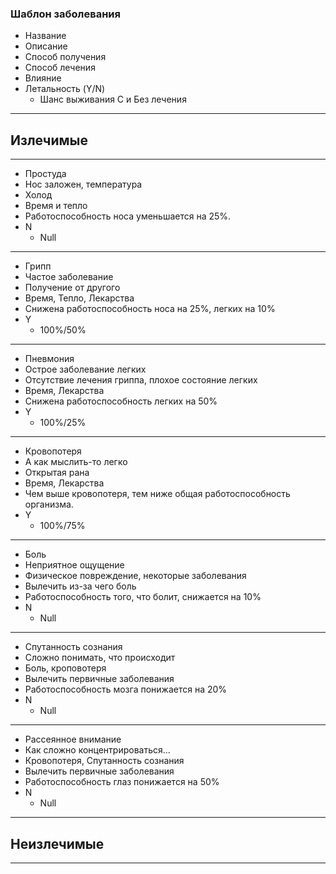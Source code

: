 ### Шаблон заболевания
- Название
- Описание
- Способ получения
- Способ лечения 
- Влияние
- Летальность (Y/N)
	- Шанс выживания С и Без лечения

---
## Излечимые
---

- Простуда
- Нос заложен, температура
- Холод
- Время и тепло 
- Работоспособность носа уменьшается на 25%.
- N
	- Null

---

- Грипп
- Частое заболевание
- Получение от другого
- Время, Тепло, Лекарства 
- Снижена работоспособность носа на 25%, легких на 10%
- Y
	- 100%/50%
---

- Пневмония
- Острое заболевание легких
- Отсутствие лечения гриппа, плохое состояние легких
- Время, Лекарства
- Снижена работоспособность легких на 50%
- Y
	- 100%/25%
---

- Кровопотеря
- А как мыслить-то легко
- Открытая рана
- Время, Лекарства
- Чем выше кровопотеря, тем ниже общая работоспособность организма.
- Y
	- 100%/75% 
---

- Боль
- Неприятное ощущение
- Физическое повреждение, некоторые заболевания
- Вылечить из-за чего боль 
- Работоспособность того, что болит, снижается на 10%
- N
	- Null
---

- Спутанность сознания
- Сложно понимать, что происходит
- Боль, кроповотеря
- Вылечить первичные заболевания 
- Работоспособность мозга понижается на 20%
- N
	- Null
---

- Рассеянное внимание
- Как сложно концентрироваться...
- Кровопотеря, Спутанность сознания
- Вылечить первичные заболевания 
- Работоспособность глаз понижается на 50%
- N
	- Null

---
## Неизлечимые
---

